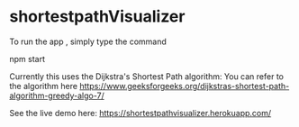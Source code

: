 # shortestpathVisualizer

To run the app , simply type the command     

npm start

Currently this uses the Dijkstra's Shortest Path algorithm: You can refer to the algorithm here  https://www.geeksforgeeks.org/dijkstras-shortest-path-algorithm-greedy-algo-7/

See the live demo  here:
https://shortestpathvisualizer.herokuapp.com/
